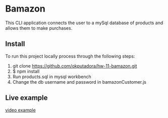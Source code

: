 # Bamazon
This CLI application connects the user to a mySql database of products
and allows them to make purchases.

## Install
To run this project locally process through the following steps:

1. git clone https://github.com/okputadora/hw-11-bamazon.git
2. $ npm install
3. Run products.sql in mysql workbench
4. Change the db username and password in bamazonCustomer.js

## Live example

[video example](https://drive.google.com/file/d/1dUX0AfzbXJeSEcaHS098885iOofcDgh8/view?usp=sharing)
